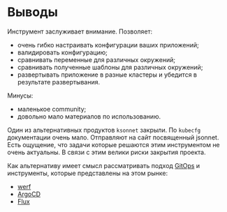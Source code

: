 # Выводы
Инструмент заслуживает внимание. 
Позволяет:
- очень гибко настраивать конфигурации ваших приложений;
- валидировать конфигурацию;
- сравнивать переменные для различных окружений;
- сравнивать полученные шаблоны для различных окружений;
- развертывать приложение в разные кластеры и убедится в результате развертывания.

Минусы:
- маленькое community;
- довольно мало материалов по использованию.

Один из альтернативных продуктов `ksonnet` закрыли.
По `kubecfg` документации очень мало. Отправляют на сайт посвященный jsonnet.
Есть ощущение, что задачи которые решаются этим инструментом не очень актуальны. 
В связи с этим велики риски закрытия проекта. 

Как альтернативу имеет смысл рассматривать подход [GitOps](https://habr.com/ru/company/flant/blog/526102/) и инструменты, которые представлены на этом рынке:
- [werf](https://ru.werf.io/)
- [ArgoCD](https://argo-cd.readthedocs.io/en/stable/)
- [Flux](https://fluxcd.io/)
